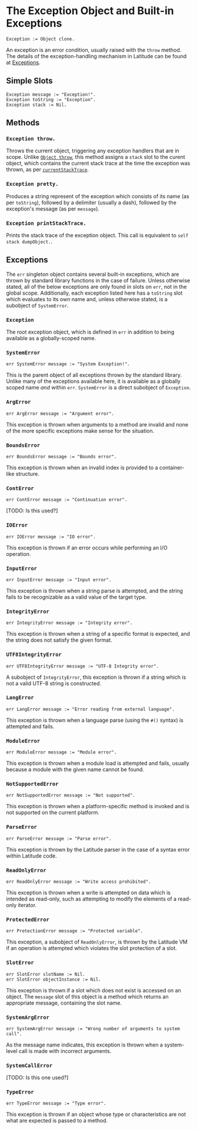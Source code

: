 
# The Exception Object and Built-in Exceptions

    Exception := Object clone.

An exception is an error condition, usually raised with the `throw`
method. The details of the exception-handling mechanism in Latitude
can be found
at
[Exceptions](../i_syntax_and_semantics/ch6_controlflow.md#exceptions).

## Simple Slots

    Exception message := "Exception!".
    Exception toString := "Exception".
    Exception stack := Nil.

## Methods

### `Exception throw.`

Throws the current object, triggering any exception handlers that are
in scope. Unlike [`Object throw`](object.md#object-throw), this method
assigns a `stack` slot to the curent object, which contains the
current stack trace at the time the exception was thrown, as per
[`currentStackTrace`](global.md#global-currentstacktrace).

### `Exception pretty.`

Produces a string represent of the exception which consists of its
name (as per `toString`), followed by a delimiter (usually a dash),
followed by the exception's message (as per `message`).

### `Exception printStackTrace.`

Prints the stack trace of the exception object. This call is
equivalent to `self stack dumpObject.`.

## Exceptions

The `err` singleton object contains several built-in exceptions, which
are thrown by standard library functions in the case of
failure. Unless otherwise stated, all of the below exceptions are only
found in slots on `err`, not in the global scope. Additionally, each
exception listed here has a `toString` slot which evaluates to its own
name and, unless otherwise stated, is a subobject of `SystemError`.

### `Exception`

The root exception object, which is defined in `err` in addition to
being available as a globally-scoped name.

### `SystemError`

    err SystemError message := "System Exception!".

This is the parent object of all exceptions thrown by the standard
library. Unlike many of the exceptions available here, it is available
as a globally scoped name *and* within `err`. `SystemError` is a
direct subobject of `Exception`.

### `ArgError`

    err ArgError message := "Argument error".

This exception is thrown when arguments to a method are invalid and
none of the more specific exceptions make sense for the situation.

### `BoundsError`

    err BoundsError message := "Bounds error".

This exception is thrown when an invalid index is provided to a
container-like structure.

### `ContError`

    err ContError message := "Continuation error".

[TODO: Is this used?]

### `IOError`

    err IOError message := "IO error".

This exception is thrown if an error occurs while performing an I/O
operation.

### `InputError`

    err InputError message := "Input error".

This exception is thrown when a string parse is attempted, and the
string fails to be recognizable as a valid value of the target type.

### `IntegrityError`

    err IntegrityError message := "Integrity error".

This exception is thrown when a string of a specific format is
expected, and the string does not satisfy the given format.

### `UTF8IntegrityError`

    err UTF8IntegrityError message := "UTF-8 Integrity error".

A subobject of `IntegrityError`, this exception is thrown if a string
which is not a valid UTF-8 string is constructed.

### `LangError`

    err LangError message := "Error reading from external language".

This exception is thrown when a language parse (using the `#()`
syntax) is attempted and fails.

### `ModuleError`

    err ModuleError message := "Module error".

This exception is thrown when a module load is attempted and fails,
usually because a module with the given name cannot be found.

### `NotSupportedError`

    err NotSupportedError message := "Not supported".

This exception is thrown when a platform-specific method is invoked
and is not supported on the current platform.

### `ParseError`

    err ParseError message := "Parse error".

This exception is thrown by the Latitude parser in the case of a
syntax error within Latitude code.

### `ReadOnlyError`

    err ReadOnlyError message := "Write access prohibited".

This exception is thrown when a write is attempted on data which is
intended as read-only, such as attempting to modify the elements of a
read-only iterator.

### `ProtectedError`

    err ProtectionError message := "Protected variable".

This exception, a subobject of `ReadOnlyError`, is thrown by the
Latitude VM if an operation is attempted which violates the slot
protection of a slot.

### `SlotError`

    err SlotError slotName := Nil.
    err SlotError objectInstance := Nil.

This exception is thrown if a slot which does not exist is accessed on
an object. The `message` slot of this object is a method which returns
an appropriate message, containing the slot name.

### `SystemArgError`

    err SystemArgError message := "Wrong number of arguments to system call".

As the message name indicates, this exception is thrown when a
system-level call is made with incorrect arguments.

### `SystemCallError`

[TODO: Is this one used?]

### `TypeError`

    err TypeError message := "Type error".

This exception is thrown if an object whose type or characteristics
are not what are expected is passed to a method.
